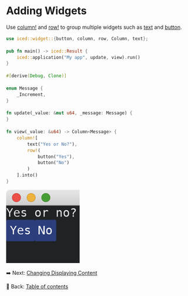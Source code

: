 # Adding Widgets

Use [column!](https://docs.rs/iced/0.12.1/iced/widget/macro.column.html) and [row!](https://docs.rs/iced/0.12.1/iced/widget/macro.row.html) to group multiple widgets such as [text](https://docs.rs/iced/0.12.1/iced/widget/fn.text.html) and [button](https://docs.rs/iced/0.12.1/iced/widget/fn.button.html).

```rust
use iced::widget::{button, column, row, Column, text};

pub fn main() -> iced::Result {
    iced::application("My app", update, view).run()
}

#[derive(Debug, Clone)]

enum Message {
    _Increment,
}

fn update(_value: &mut u64, _message: Message) {
}

fn view(_value: &u64) -> Column<Message> {
    column![
        text("Yes or No?"),
        row!(
            button("Yes"),
            button("No")
        )
    ].into()
}
```

![Adding widgets](./pic/adding_widgets.png)

:arrow_right:  Next: [Changing Displaying Content](./changing_displaying_content.md)

:blue_book: Back: [Table of contents](./../README.md)
